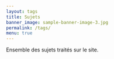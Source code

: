 ```yaml
---
layout: tags
title: Sujets
banner_image: sample-banner-image-3.jpg
permalink: /tags/
menu: true
---
```


Ensemble des sujets traités sur le site.
